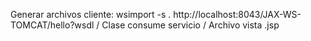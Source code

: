 Generar archivos cliente: wsimport -s . http://localhost:8043/JAX-WS-TOMCAT/hello?wsdl / Clase consume servicio / Archivo vista .jsp
